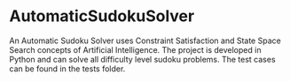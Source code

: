 # AutomaticSudokuSolver

An Automatic Sudoku Solver uses Constraint Satisfaction and State Space Search concepts of Artificial Intelligence.
The project is developed in Python and can solve all difficulty level sudoku problems. The test cases can be found in the tests folder. 
